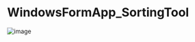 # WindowsFormApp_SortingTool
![image](https://user-images.githubusercontent.com/46050895/88151125-df9a0480-cc34-11ea-8ce3-55fd9200bf47.png)
